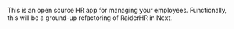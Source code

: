 This is an open source HR app for managing your employees. Functionally, this will be a ground-up refactoring of RaiderHR in Next.

